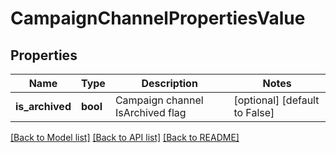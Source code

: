 # CampaignChannelPropertiesValue

## Properties
Name | Type | Description | Notes
------------ | ------------- | ------------- | -------------
**is_archived** | **bool** | Campaign channel IsArchived flag | [optional] [default to False]

[[Back to Model list]](../README.md#documentation-for-models) [[Back to API list]](../README.md#documentation-for-api-endpoints) [[Back to README]](../README.md)

